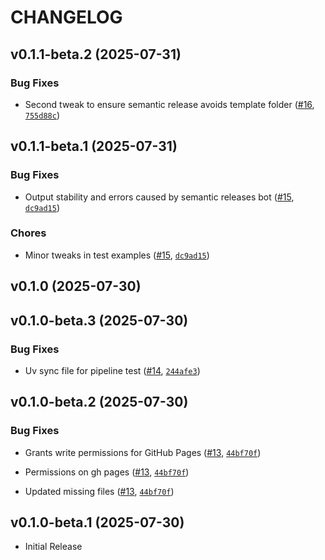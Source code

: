 # CHANGELOG

<!-- version list -->

## v0.1.1-beta.2 (2025-07-31)

### Bug Fixes

- Second tweak to ensure semantic release avoids template folder
  ([#16](https://github.com/algorandfoundation/algokit-templates/pull/16),
  [`755d88c`](https://github.com/algorandfoundation/algokit-templates/commit/755d88c80f24ab0fb85f549905abe87a3d002749))


## v0.1.1-beta.1 (2025-07-31)

### Bug Fixes

- Output stability and errors caused by semantic releases bot
  ([#15](https://github.com/algorandfoundation/algokit-templates/pull/15),
  [`dc9ad15`](https://github.com/algorandfoundation/algokit-templates/commit/dc9ad15d34e58a212f63fa5a13c324639fccc15f))

### Chores

- Minor tweaks in test examples
  ([#15](https://github.com/algorandfoundation/algokit-templates/pull/15),
  [`dc9ad15`](https://github.com/algorandfoundation/algokit-templates/commit/dc9ad15d34e58a212f63fa5a13c324639fccc15f))


## v0.1.0 (2025-07-30)


## v0.1.0-beta.3 (2025-07-30)

### Bug Fixes

- Uv sync file for pipeline test
  ([#14](https://github.com/algorandfoundation/algokit-templates/pull/14),
  [`244afe3`](https://github.com/algorandfoundation/algokit-templates/commit/244afe366561d269586f098c96f00157326da338))


## v0.1.0-beta.2 (2025-07-30)

### Bug Fixes

- Grants write permissions for GitHub Pages
  ([#13](https://github.com/algorandfoundation/algokit-templates/pull/13),
  [`44bf70f`](https://github.com/algorandfoundation/algokit-templates/commit/44bf70f58c3e01426203c869c731cb30d1a991b7))

- Permissions on gh pages ([#13](https://github.com/algorandfoundation/algokit-templates/pull/13),
  [`44bf70f`](https://github.com/algorandfoundation/algokit-templates/commit/44bf70f58c3e01426203c869c731cb30d1a991b7))

- Updated missing files ([#13](https://github.com/algorandfoundation/algokit-templates/pull/13),
  [`44bf70f`](https://github.com/algorandfoundation/algokit-templates/commit/44bf70f58c3e01426203c869c731cb30d1a991b7))


## v0.1.0-beta.1 (2025-07-30)

- Initial Release
